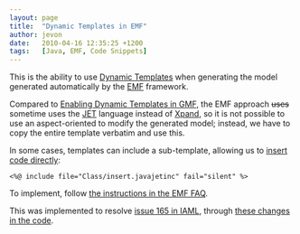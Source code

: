 ```yaml
---
layout: page
title:  "Dynamic Templates in EMF"
author: jevon
date:   2010-04-16 12:35:25 +1200
tags:   [Java, EMF, Code Snippets]
---
```


This is the ability to use [Dynamic Templates](Dynamic_Templates.md) when generating the model generated automatically by the [EMF](EMF.md) framework. 

Compared to [Enabling Dynamic Templates in GMF](enabling-dynamic-templates-in-GMF.md), the EMF approach <strike>uses</strike> sometime uses the [JET](JET.md) language instead of [Xpand](xpand.md), so it is not possible to use an aspect-oriented to modify the generated model; instead, we have to copy the entire template verbatim and use this.

In some cases, templates can include a sub-template, allowing us to <a href="http://code.google.com/p/iaml/source/browse/trunk/org.openiaml.model/templates-emf/model/Class/insert.javajetinc?r=1907">insert code directly</a>:

`<%@ include file="Class/insert.javajetinc" fail="silent" %>`

To implement, follow <a href="http://wiki.eclipse.org/index.php/EMF-FAQ#What_are_Dynamic_Templates.3F">the instructions in the EMF FAQ</a>.

This was implemented to resolve <a href="http://code.google.com/p/iaml/issues/detail?id=165">issue 165 in IAML</a>, through <a href="http://code.google.com/p/iaml/source/detail?r=1905">these changes in the code</a>.
